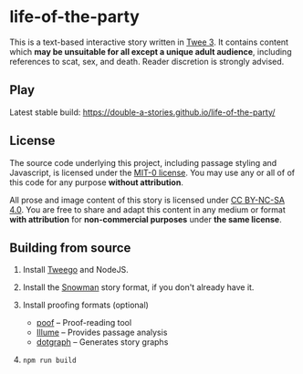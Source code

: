 # life-of-the-party

This is a text-based interactive story written in [Twee 3](https://github.com/iftechfoundation/twine-specs/blob/master/twee-3-specification.md). It contains content which **may be unsuitable for all except a unique adult audience**, including references to scat, sex, and death. Reader discretion is strongly advised.

## Play

Latest stable build: https://double-a-stories.github.io/life-of-the-party/

## License

The source code underlying this project, including passage styling and Javascript, is licensed under the [MIT-0 license](/LICENSE-CODE). You may use any or all of of this code for any purpose **without attribution**.

All prose and image content of this story is licensed under [CC BY-NC-SA 4.0](https://creativecommons.org/licenses/by-nc-sa/4.0/). You are free to share and adapt this content in any medium or format **with attribution** for **non-commercial purposes** under **the same license**.

## Building from source

1. Install [Tweego](http://www.motoslave.net/tweego/) and NodeJS.

1. Install the [Snowman](https://github.com/videlais/snowman/tree/master/dist/snowman-2.0.3) story format, if you don't already have it.
1. Install proofing formats (optional)
    * [poof](https://github.com/ChapelR/poof/releases) – Proof-reading tool
    * [Illume](https://www.maximumverbosity.net/twine/Illume/) – Provides passage analysis
    * [dotgraph](https://github.com/mcdemarco/dotgraph/releases/tag/v2.2.0) – Generates story graphs

1. `npm run build`